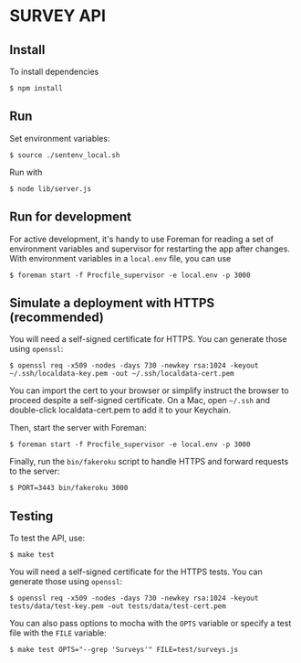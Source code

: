 SURVEY API
==========

Install
-------

To install dependencies

    $ npm install


Run
---

Set environment variables:

    $ source ./sentenv_local.sh

Run with

    $ node lib/server.js

Run for development
-------------------

For active development, it's handy to use Foreman for reading a set of
environment variables and supervisor for restarting the app after changes. With
environment variables in a `local.env` file, you can use

    $ foreman start -f Procfile_supervisor -e local.env -p 3000



Simulate a deployment with HTTPS (recommended)
----------------------------------------------

You will need a self-signed certificate for HTTPS. You can generate those using
`openssl`:

    $ openssl req -x509 -nodes -days 730 -newkey rsa:1024 -keyout ~/.ssh/localdata-key.pem -out ~/.ssh/localdata-cert.pem

You can import the cert to your browser or simplify instruct the browser to
proceed despite a self-signed certificate. On a Mac, open `~/.ssh` and
double-click localdata-cert.pem to add it to your Keychain.

Then, start the server with Foreman:

    $ foreman start -f Procfile_supervisor -e local.env -p 3000

Finally, run the `bin/fakeroku` script to handle HTTPS and forward requests to
the server:

    $ PORT=3443 bin/fakeroku 3000


Testing
--------

To test the API, use:

    $ make test

You will need a self-signed certificate for the HTTPS tests. You can generate those using `openssl`:

    $ openssl req -x509 -nodes -days 730 -newkey rsa:1024 -keyout tests/data/test-key.pem -out tests/data/test-cert.pem

You can also pass options to mocha with the `OPTS` variable or specify a test file with the `FILE` variable:

    $ make test OPTS="--grep 'Surveys'" FILE=test/surveys.js

